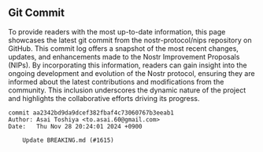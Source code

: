 ## Git Commit
To provide readers with the most up-to-date information, this page showcases the latest git commit from the nostr-protocol/nips repository on GitHub. This commit log offers a snapshot of the most recent changes, updates, and enhancements made to the Nostr Improvement Proposals (NIPs). By incorporating this information, readers can gain insight into the ongoing development and evolution of the Nostr protocol, ensuring they are informed about the latest contributions and modifications from the community. This inclusion underscores the dynamic nature of the project and highlights the collaborative efforts driving its progress.

```shell
commit aa2342bd9da9dcef382fbaf4c73060767b3eeab1
Author: Asai Toshiya <to.asai.60@gmail.com>
Date:   Thu Nov 28 20:24:01 2024 +0900

    Update BREAKING.md (#1615)
```
